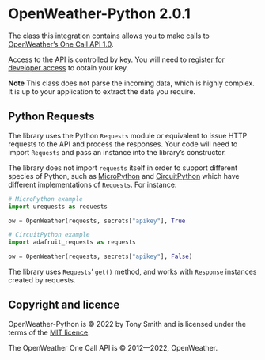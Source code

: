 # OpenWeather-Python 2.0.1

The class this integration contains allows you to make calls to [OpenWeather’s One Call API 1.0](https://openweathermap.org/api/one-call-api).

Access to the API is controlled by key. You will need to [register for developer access](https://openweathermap.org/appid) to obtain your key.

**Note** This class does not parse the incoming data, which is highly complex. It is up to your application to extract the data you require.

## Python Requests

The library uses the Python `Requests` module or equivalent to issue HTTP requests to the API and process the responses. Your code will need to import `Requests` and pass an instance into the library’s constructor.

The library does not import `requests` itself in order to support different species of Python, such as [MicroPython](https://micropyhon.org) and [CircuitPython](https://circuitpython.org) which have different implementations of `Requests`. For instance:

```python
# MicroPython example
import urequests as requests

ow = OpenWeather(requests, secrets["apikey"], True
```

```python
# CircuitPython example
import adafruit_requests as requests

ow = OpenWeather(requests, secrets["apikey"], False)
```

The library uses `Requests`’ `get()` method, and works with `Response` instances created by requests.

## Copyright and licence

OpenWeather-Python is © 2022 by Tony Smith and is licensed under the terms of the [MIT licence](./LICENSE.md).

The OpenWeather One Call API is © 2012—2022, OpenWeather.